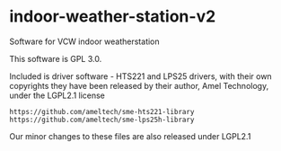 # indoor-weather-station-v2
Software for VCW indoor weatherstation

This software is GPL 3.0.

Included is driver software - HTS221 and LPS25 drivers, with their own copyrights
they have been released by their author, Amel Technology, under the LGPL2.1 license

	https://github.com/ameltech/sme-hts221-library
	https://github.com/ameltech/sme-lps25h-library

Our minor changes to these files are also released under LGPL2.1
